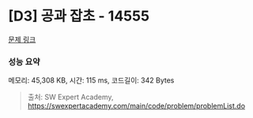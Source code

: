 # [D3] 공과 잡초 - 14555 

[문제 링크](https://swexpertacademy.com/main/code/problem/problemDetail.do?contestProbId=AYGtoa3qARcDFARC) 

### 성능 요약

메모리: 45,308 KB, 시간: 115 ms, 코드길이: 342 Bytes



> 출처: SW Expert Academy, https://swexpertacademy.com/main/code/problem/problemList.do